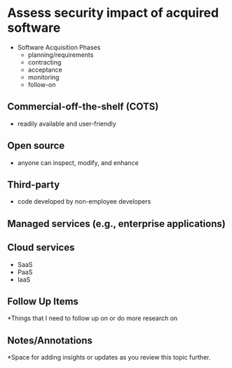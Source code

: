 # Assess security impact of acquired software
- Software Acquisition Phases
	- planning/requirements
	- contracting
	- acceptance
	- monitoring
	- follow-on
## Commercial-off-the-shelf (COTS)
- readily available and user-friendly
## Open source
- anyone can inspect, modify, and enhance
## Third-party
- code developed by non-employee developers
## Managed services (e.g., enterprise applications)
## Cloud services
- SaaS
- PaaS
- IaaS

## Follow Up Items
*Things that I need to follow up on or do more research on

## Notes/Annotations
*Space for adding insights or updates as you review this topic further.
